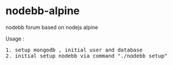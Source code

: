 # nodebb-alpine
nodebb forum based on nodejs alpine

Usage :
<pre>
1. setup mongodb , initial user and database
2. initial setup nodebb via command "./nodebb setup"
</pre>
